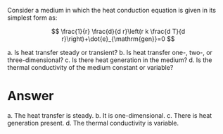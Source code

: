 Consider a medium in which the heat conduction equation is given in its simplest form as:

$$
\frac{1}{r} \frac{d}{d r}\left(r k \frac{d T}{d r}\right)+\dot{e}_{\mathrm{gen}}=0
$$

a. Is heat transfer steady or transient?
b. Is heat transfer one-, two-, or three-dimensional?
c. Is there heat generation in the medium?
d. Is the thermal conductivity of the medium constant or variable?

# Answer

a. The heat transfer is steady.
b. It is one-dimensional.
c. There is heat generation present.
d. The thermal conductivity is variable.